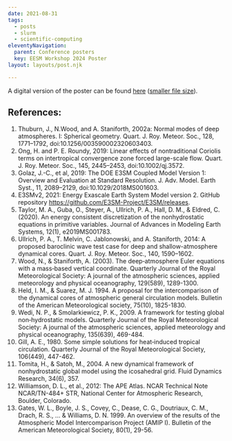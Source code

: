 ```yaml
---
date: 2021-08-31
tags:
  - posts
  - slurm
  - scientific-computing
eleventyNavigation:
  parent: Conference posters
  key: EESM Workshop 2024 Poster
layout: layouts/post.njk

---
```


A digital version of the poster can be found [here](https://drive.google.com/file/d/1IA2y6olTZsGu_gv9bBuQh5i6OqKobqFH/view?usp=sharing) ([smaller file size](https://drive.google.com/file/d/18jnjwZGeC5WNAD85Hmlm9fFY10O0CuAf/view?usp=sharing)).

## References:
1. Thuburn, J., N.Wood, and A. Staniforth, 2002a: Normal modes of deep atmospheres. I: Spherical geometry. Quart. J. Roy. Meteor. Soc., 128, 1771–1792, doi:10.1256/003590002320603403.
2. Ong, H. and P. E. Roundy, 2019: Linear effects of nontraditional Coriolis terms on intertropical convergence zone forced large-scale flow. Quart. J. Roy. Meteor. Soc., 145, 2445–2453, doi:10.1002/qj.3572.
3. Golaz, J.-C., et al, 2019: The DOE E3SM Coupled Model Version 1: Overview and Evaluation at Standard Resolution. J. Adv. Model. Earth Syst., 11, 2089–2129, doi:10.1029/2018MS001603.
4. E3SMv2, 2021: Energy Exascale Earth System Model version 2. GitHub repository https://github.com/E3SM-Project/E3SM/releases.
5. Taylor, M. A., Guba, O., Steyer, A., Ullrich, P. A., Hall, D. M., & Eldred, C. (2020). An energy consistent discretization of the nonhydrostatic equations in primitive variables. Journal of Advances in Modeling Earth Systems, 12(1), e2019MS001783.
6. Ullrich, P. A., T. Melvin, C. Jablonowski, and A. Staniforth, 2014: A proposed baroclinic wave test case for deep and shallow-atmosphere dynamical cores. Quart. J. Roy. Meteor. Soc., 140, 1590–1602.
7. Wood, N., & Staniforth, A. (2003). The deep‐atmosphere Euler equations with a mass‐based vertical coordinate. Quarterly Journal of the Royal Meteorological Society: A journal of the atmospheric sciences, applied meteorology and physical oceanography, 129(589), 1289-1300.
8. Held, I. M., & Suarez, M. J. 1994. A proposal for the intercomparison of the dynamical cores of atmospheric general circulation models. Bulletin of the American Meteorological society, 75(10), 1825-1830.
9. Wedi, N. P., & Smolarkiewicz, P. K., 2009. A framework for testing global non‐hydrostatic models. Quarterly Journal of the Royal Meteorological Society: A journal of the atmospheric sciences, applied meteorology and physical oceanography, 135(639), 469-484.
10. Gill, A. E., 1980. Some simple solutions for heat‐induced tropical circulation. Quarterly Journal of the Royal Meteorological Society, 106(449), 447-462.
11. Tomita, H., & Satoh, M., 2004. A new dynamical framework of nonhydrostatic global model using the icosahedral grid. Fluid Dynamics Research, 34(6), 357.
12. Williamson, D. L., et al., 2012: The APE Atlas. NCAR Technical Note NCAR/TN-484+ STR, National Center for Atmospheric Research, Boulder, Colorado.
13. Gates, W. L., Boyle, J. S., Covey, C., Dease, C. G., Doutriaux, C. M., Drach, R. S., ... & Williams, D. N. 1999. An overview of the results of the Atmospheric Model Intercomparison Project (AMIP I). Bulletin of the American Meteorological Society, 80(1), 29-56.


